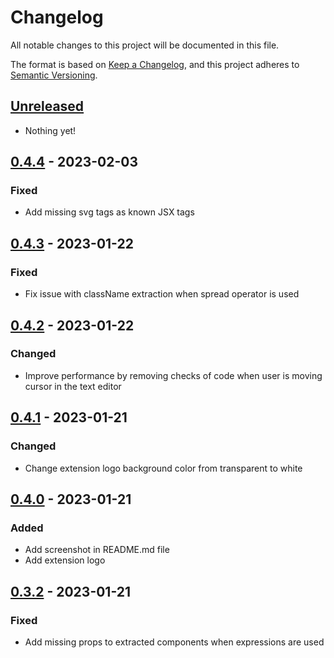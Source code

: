 # Changelog

All notable changes to this project will be documented in this file.

The format is based on [Keep a Changelog](https://keepachangelog.com/en/1.0.0/),
and this project adheres to [Semantic Versioning](https://semver.org/spec/v2.0.0.html).

## [Unreleased]

- Nothing yet!

## [0.4.4] - 2023-02-03

### Fixed

- Add missing svg tags as known JSX tags

## [0.4.3] - 2023-01-22

### Fixed

- Fix issue with className extraction when spread operator is used

## [0.4.2] - 2023-01-22

### Changed

- Improve performance by removing checks of code when user is moving cursor in the text editor

## [0.4.1] - 2023-01-21

### Changed

- Change extension logo background color from transparent to white

## [0.4.0] - 2023-01-21

### Added

- Add screenshot in README.md file
- Add extension logo

## [0.3.2] - 2023-01-21

### Fixed

- Add missing props to extracted components when expressions are used

[unreleased]: https://github.com/dimitribarbot/tailwind-styled-components-extractor/compare/v0.4.4...HEAD
[0.4.4]: https://github.com/dimitribarbot/tailwind-styled-components-extractor/compare/v0.4.3...v0.4.4
[0.4.3]: https://github.com/dimitribarbot/tailwind-styled-components-extractor/compare/v0.4.2...v0.4.3
[0.4.2]: https://github.com/dimitribarbot/tailwind-styled-components-extractor/compare/v0.4.1...v0.4.2
[0.4.1]: https://github.com/dimitribarbot/tailwind-styled-components-extractor/compare/v0.4.0...v0.4.1
[0.4.0]: https://github.com/dimitribarbot/tailwind-styled-components-extractor/compare/v0.3.2...v0.4.0
[0.3.2]: https://github.com/dimitribarbot/tailwind-styled-components-extractor/compare/b72f621adfcd460d7f15241dea247ebaa074dbea...v0.3.2
